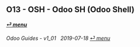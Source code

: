 ## O13 - OSH - Odoo SH (Odoo Shell)
#### [_&#x23CE; menu_](/o13/ee/o13-ee-guides_menu.md)  

	
###### Odoo Guides - v1_01 &nbsp; 2019-07-18  [_&#x23CE; menu_](/o13/ee/o13-ee-guides_menu.md)  
